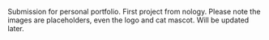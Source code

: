 
Submission for personal portfolio. First project from nology. Please note the images are placeholders, even the logo and cat mascot. Will be updated later.